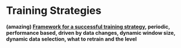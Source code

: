 # Training Strategies

**(amazing) **[**Framework for a successful training strategy**](https://towardsdatascience.com/framework-for-a-successful-continuous-training-strategy-8c83d17bb9dc)**, periodic, performance based, driven by data changes, dynamic window size, dynamic data selection, what to retrain and the level**
